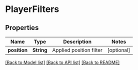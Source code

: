 # PlayerFilters

## Properties
Name | Type | Description | Notes
------------ | ------------- | ------------- | -------------
**position** | **String** | Applied position filter | [optional] 

[[Back to Model list]](../README.md#documentation-for-models) [[Back to API list]](../README.md#documentation-for-api-endpoints) [[Back to README]](../README.md)


